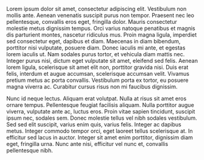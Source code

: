 Lorem ipsum dolor sit amet, consectetur adipiscing elit. Vestibulum non mollis ante. Aenean venenatis suscipit purus non tempor. Praesent nec leo pellentesque, convallis eros eget, fringilla dolor. Mauris consectetur molestie metus dignissim tempus. Orci varius natoque penatibus et magnis dis parturient montes, nascetur ridiculus mus. Proin magna ligula, imperdiet sed consectetur eget, dapibus et diam. Maecenas in diam bibendum, porttitor nisi vulputate, posuere diam. Donec iaculis mi ante, et egestas lorem iaculis ut. Nam sodales purus tortor, et vehicula diam mattis nec. Integer purus nisi, dictum eget vulputate sit amet, eleifend sed felis. Aenean lorem ligula, scelerisque sit amet elit non, porttitor gravida nisi. Duis erat felis, interdum et augue accumsan, scelerisque accumsan velit. Vivamus pretium metus ac porta convallis. Vestibulum porta ex tortor, eu posuere magna viverra ac. Curabitur cursus risus non mi faucibus dignissim.

Nunc id neque lectus. Aliquam erat volutpat. Nulla at risus sit amet eros ornare tempus. Pellentesque feugiat facilisis aliquam. Nulla porttitor augue viverra, vulputate ante ac, luctus eros. Proin vitae sapien tincidunt, suscipit ipsum nec, sodales sem. Donec molestie tellus vel nibh sodales vestibulum. Sed sed elit suscipit, varius enim quis, varius felis. Integer ac dapibus metus. Integer commodo tempor orci, eget laoreet tellus scelerisque at. In efficitur sed lacus in auctor. Integer sit amet enim porttitor, dignissim diam eget, fringilla urna. Nunc ante nisi, efficitur vel nunc et, convallis pellentesque nibh.
